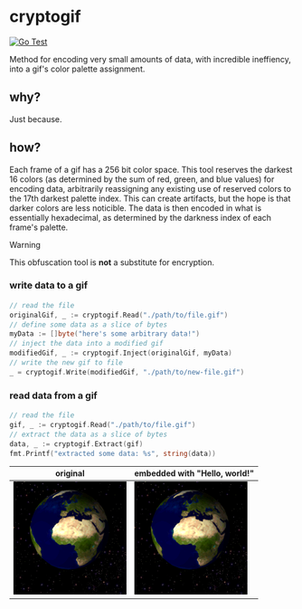 # cryptogif

[![Go Test](https://github.com/grackleclub/cryptogif/actions/workflows/go.yml/badge.svg)](https://github.com/grackleclub/cryptogif/actions/workflows/go.yml)

Method for encoding very small amounts of data, with incredible ineffiency, into a gif's color palette assignment.

## why?

Just because.

## how?

Each frame of a gif has a 256 bit color space. This tool reserves the darkest 16 colors (as determined by the sum of red, green, and blue values) for encoding data, arbitrarily reassigning any existing use of reserved colors to the 17th darkest palette index. This can create artifacts, but the hope is that darker colors are less noticible. The data is then encoded in what is essentially hexadecimal, as determined by the darkness index of each frame's palette.

> [!WARNING]
> This obfuscation tool is **not** a substitute for encryption.

### write data to a gif
```go
// read the file
originalGif, _ := cryptogif.Read("./path/to/file.gif")
// define some data as a slice of bytes
myData := []byte("here's some arbitrary data!")
// inject the data into a modified gif
modifiedGif, _ := cryptogif.Inject(originalGif, myData)
// write the new gif to file
_ = cryptogif.Write(modifiedGif, "./path/to/new-file.gif")
```

### read data from a gif
```go
// read the file
gif, _ := cryptogif.Read("./path/to/file.gif")
// extract the data as a slice of bytes
data, _ := cryptogif.Extract(gif)
fmt.Printf("extracted some data: %s", string(data))
```

original | embedded with "Hello, world!"
--- | ---
![original](./img/originals/earth.gif) | ![modified](./img/output/earth_output.gif)